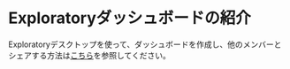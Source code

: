 # Exploratoryダッシュボードの紹介

Exploratoryデスクトップを使って、ダッシュボードを作成し、他のメンバーとシェアする方法は[こちら]( (https://exploratory.io/note/2ac8ae888097/2211291771961907))を参照してください。
